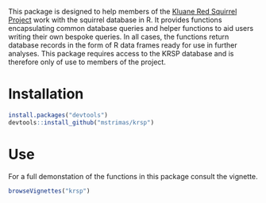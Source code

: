 This package is designed to help members of the [Kluane Red Squirrel Project](http://redsquirrel.biology.ualberta.ca/) work with the squirrel database in R. It provides functions encapsulating common database queries and helper functions to aid users writing their own bespoke queries. In all cases, the functions return database records in the form of R data frames ready for use in further analyses. This package requires access to the KRSP database and is therefore only of use to members of the project.

Installation
============

``` r
install.packages("devtools")
devtools::install_github("mstrimas/krsp")
```

Use
===

For a full demonstation of the functions in this package consult the vignette.

``` r
browseVignettes("krsp")
```
